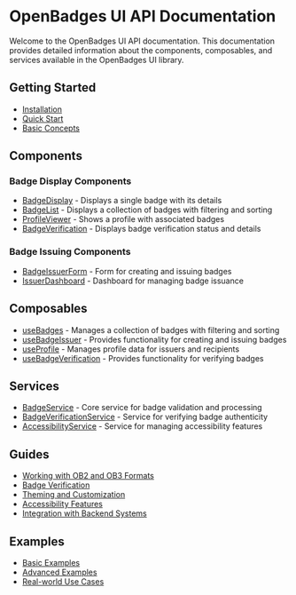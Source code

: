 # OpenBadges UI API Documentation

Welcome to the OpenBadges UI API documentation. This documentation provides detailed information about the components, composables, and services available in the OpenBadges UI library.

## Getting Started

- [Installation](../getting-started/installation.md)
- [Quick Start](../getting-started/quick-start.md)
- [Basic Concepts](../getting-started/basic-concepts.md)

## Components

### Badge Display Components

- [BadgeDisplay](./components/BadgeDisplay.md) - Displays a single badge with its details
- [BadgeList](./components/BadgeList.md) - Displays a collection of badges with filtering and sorting
- [ProfileViewer](./components/ProfileViewer.md) - Shows a profile with associated badges
- [BadgeVerification](./components/BadgeVerification.md) - Displays badge verification status and details

### Badge Issuing Components

- [BadgeIssuerForm](./components/BadgeIssuerForm.md) - Form for creating and issuing badges
- [IssuerDashboard](./components/IssuerDashboard.md) - Dashboard for managing badge issuance

## Composables

- [useBadges](./composables/useBadges.md) - Manages a collection of badges with filtering and sorting
- [useBadgeIssuer](./composables/useBadgeIssuer.md) - Provides functionality for creating and issuing badges
- [useProfile](./composables/useProfile.md) - Manages profile data for issuers and recipients
- [useBadgeVerification](./composables/useBadgeVerification.md) - Provides functionality for verifying badges

## Services

- [BadgeService](./services/BadgeService.md) - Core service for badge validation and processing
- [BadgeVerificationService](./services/BadgeVerificationService.md) - Service for verifying badge authenticity
- [AccessibilityService](./services/AccessibilityService.md) - Service for managing accessibility features

## Guides

- [Working with OB2 and OB3 Formats](../guides/ob-formats.md)
- [Badge Verification](../guides/badge-verification.md)
- [Theming and Customization](../guides/theming.md)
- [Accessibility Features](../guides/accessibility.md)
- [Integration with Backend Systems](../guides/backend-integration.md)

## Examples

- [Basic Examples](../examples/basic.md)
- [Advanced Examples](../examples/advanced.md)
- [Real-world Use Cases](../examples/real-world.md)
